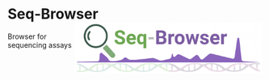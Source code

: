 
# Seq-Browser <img align="right" src="Seq-Browser_Logo1.png" style="height:100px;" />

Browser for sequencing assays
